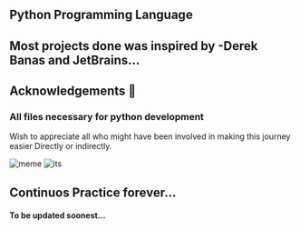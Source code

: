 ## Python Programming Language
## Most projects done was inspired by **-Derek Banas** and JetBrains...
## Acknowledgements :pray:
### All files necessary for python development
Wish to appreciate all who might have been involved in making this journey easier Directly or indirectly.

![meme](https://coursemarks.com/wp-content/uploads/2020/11/2538582_65d7_4.jpg.webp)
![its](https://encrypted-tbn0.gstatic.com/images?q=tbn:ANd9GcQzlFn2N7nY5ZzBo4ny7qf7XSJmou8vD1kBIw&usqp=CAU)

## Continuos Practice forever...


#### To be updated soonest...
